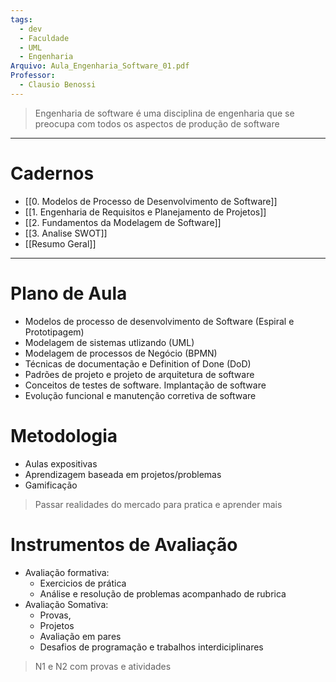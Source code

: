 ```yaml
---
tags:
  - dev
  - Faculdade
  - UML
  - Engenharia
Arquivo: Aula_Engenharia_Software_01.pdf
Professor:
  - Clausio Benossi
---
```

> Engenharia de software é uma disciplina de engenharia que se preocupa com todos os aspectos de produção de software
---
# Cadernos

- [[0. Modelos de Processo de Desenvolvimento de Software]]
- [[1. Engenharia de Requisitos e Planejamento de Projetos]]
- [[2. Fundamentos da Modelagem de Software]]
- [[3. Analise SWOT]]
- [[Resumo Geral]]

---

# Plano de Aula

- Modelos de processo de desenvolvimento de Software (Espiral e Prototipagem)
- Modelagem de sistemas utlizando (UML)
- Modelagem de processos de Negócio (BPMN)
- Técnicas de documentação e Definition of Done (DoD)
- Padrões de projeto e projeto de arquitetura de software
- Conceitos de testes de software. Implantação de software
- Evolução funcional e manutenção corretiva de software

# Metodologia

- Aulas expositivas
- Aprendizagem baseada em projetos/problemas
- Gamificação
> Passar realidades do mercado para pratica e aprender mais

# Instrumentos de Avaliação

- Avaliação formativa:
	- Exercicios de prática
	- Análise e resolução de problemas acompanhado de rubrica
- Avaliação Somativa:
	- Provas, 
	- Projetos
	- Avaliação em pares
	- Desafios de programação e trabalhos interdiciplinares
> N1 e N2 com provas e atividades
